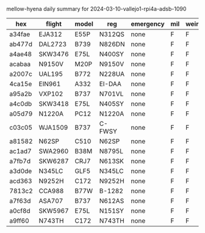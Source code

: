 mellow-hyena daily summary for 2024-03-10-vallejo1-rpi4a-adsb-1090

|hex|flight|model|reg|emergency|mil|weirdo|
|--|--|--|--|--|--|--|
|a34fae|EJA312|E55P|N312QS|none|F|F|
|ab477d|DAL2723|B739|N826DN|none|F|F|
|a4ae48|SKW3476|E75L|N400SY|none|F|F|
|acabaa|N9150V|M20P|N9150V|none|F|F|
|a2007c|UAL195|B772|N228UA|none|F|F|
|4ca15e|EIN961|A332|EI-DAA|none|F|F|
|a95a2b|VXP102|B737|N701VL|none|F|F|
|a4c0db|SKW3418|E75L|N405SY|none|F|F|
|a05d79|N1220A|PC12|N1220A|none|F|F|
|c03c05|WJA1509|B737|C-FWSY|none|F|F|
|a81582|N62SP|C510|N62SP|none|F|F|
|ac1ad7|SWA2960|B38M|N8795L|none|F|F|
|a7fb7d|SKW6287|CRJ7|N613SK|none|F|F|
|a3d0de|N345LC|GLF5|N345LC|none|F|F|
|acd363|N9252H|C172|N9252H|none|F|F|
|7813c2|CCA988|B77W|B-1282|none|F|F|
|a7f63d|ASA707|B737|N612AS|none|F|F|
|a0cf8d|SKW5967|E75L|N151SY|none|F|F|
|a9ff60|N743TH|C172|N743TH|none|F|F|
